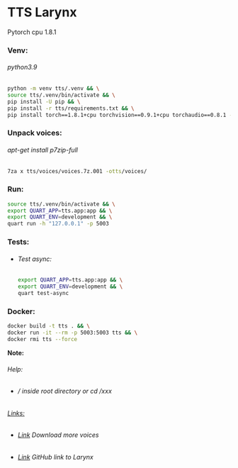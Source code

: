 TTS Larynx
==========
Pytorch cpu 1.8.1

### Venv: 
###### python3.9
```bash
python -m venv tts/.venv && \
source tts/.venv/bin/activate && \
pip install -U pip && \
pip install -r tts/requirements.txt && \
pip install torch==1.8.1+cpu torchvision==0.9.1+cpu torchaudio==0.8.1 -f https://download.pytorch.org/whl/lts/1.8/torch_lts.html
```
### Unpack voices:
###### apt-get install p7zip-full
```bash
7za x tts/voices/voices.7z.001 -otts/voices/
```
### Run:
```bash
source tts/.venv/bin/activate && \
export QUART_APP=tts.app:app && \
export QUART_ENV=development && \
quart run -h "127.0.0.1" -p 5003
```
### Tests:
- ###### Test async:
    ```bash
    export QUART_APP=tts.app:app && \
    export QUART_ENV=development && \
    quart test-async
    ```
### Docker:
```bash
docker build -t tts . && \
docker run -it --rm -p 5003:5003 tts && \
docker rmi tts --force
```
**Note:** 
###### Help:
- ###### / inside root directory or cd /xxx  
###### [Links:]() 
- ###### [Link](https://drive.google.com/drive/folders/10_ZNA4PxF3QtYrBBEwjAFQfnhH9E1yqY?usp=sharing) Download more voices
- ###### [Link](https://github.com/rhasspy/larynx) GitHub link to Larynx
